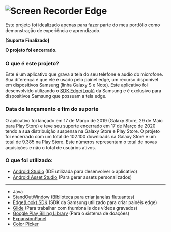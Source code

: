 # ![](https://lh3.googleusercontent.com/qYIbN5LIXCfrQ1Tp-KvmPFTJ72Jw0Cd01LTVI8nNBJOhgDU68C8RSAQyja3S8fydpUA=w912-h512-rw?raw=true "Screen Recorder Edge")
Este projeto foi idealizado apenas para fazer parte do meu portfólio como demonstração de experiência e aprendizado.

**[Suporte Finalizado]**

**O projeto foi encerrado.**

### O que é este projeto?

Este é um aplicativo que grava a tela do seu telefone e audio do microfone. Sua diferença é que ele é usado pelo painel edge, um recurso disponível em dispositivos Samsung (linha Galaxy S e Note). Este aplicativo foi desenvolvido utilizando o [SDK Edge(Look)](https://developer.samsung.com/galaxy/edge) da Samsung e é exclusivo para dispositivos Samsung que possuam a tela edge.

### Data de lançamento e fim do suporte

O aplicativo foi lançado em 17 de Março de 2019 (Galaxy Store, 29 de Maio para Play Store) e teve seu suporte encerrado em 17 de Março de 2020 tendo a sua distribuição suspensa na Galaxy Store e Play Store. O projeto foi encerrado com um total de 102.100 downloads na Galaxy Store e um total de 9.385 na Play Store. Este números representam o total de novas aquisições e não o total de usuários ativos.

### O que foi utilizado:

* [Android Studio](https://developer.android.com/studio) (IDE utilizada para desenvolver o aplicativo)
* [Android Asset Studio](http://romannurik.github.io/AndroidAssetStudio/index.html) (Para gerar assets personalizados)

<hr>

* Java
* [StandOutWindow](https://github.com/pingpongboss/StandOut) (Biblioteca para criar janelas flutuantes)
* [Edge(Look) SDK](https://developer.samsung.com/galaxy/edge) (SDK da Samsung utilizado para criar painéis edge)
* [Glide](https://github.com/bumptech/glide) (Para trabalhar com thumbnails dos vídeos gravados)
* [Google Play Billing Library](https://developer.android.com/google/play/billing/billing_library_overview?hl=pt-br) (Para o sistema de doações)
* [ExpansionPanel](https://github.com/florent37/ExpansionPanel)
* [Color Picker](https://github.com/jaredrummler/ColorPicker)
